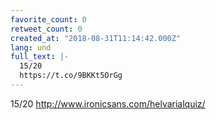 ```yaml
---
favorite_count: 0
retweet_count: 0
created_at: "2018-08-31T11:14:42.000Z"
lang: und
full_text: |-
  15/20
  https://t.co/9BKKt5OrGg
---
```


15/20 <http://www.ironicsans.com/helvarialquiz/>
